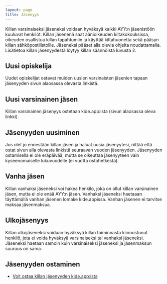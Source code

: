 ```yaml
---
layout: page
title: Jäsenyys
---
```

Killan varsinaiseksi jäseneksi voidaan hyväksyä kaikki AYY:n jäsenistöön kuuluvat henkilöt. Killan jäsenenä saat äänioikeuden kiltakokouksissa, oikeuden osallistua killan tapahtumiin ja käyttää kiltahuonetta sekä pääsyn killan sähköpostilistoille. Jäseneksi pääset alla olevia ohjeita noudattamalla. Lisätietoa killan jäsenyydestä löytyy killan säännöistä luvusta 2.

## Uusi opiskelija

Uudet opiskelijat ostavat muiden uusien varsinaisten jäsenien tapaan jäsenyyden sivun alaosassa olevasta linkistä.

## Uusi varsinainen jäsen

Killan varsinainen jäsenyys ostetaan kide.app:ista (sivun alaosassa oleva linkki).

## Jäsenyyden uusiminen 

Jos olet jo ennestään killan jäsen ja haluat uusia jäsenyytesi, riittää että ostat sivun alla olevasta linkistä seuraavan vuoden jäsenyyden. Jäsenyyden ostamisella ei ole eräpäivää, mutta se oikeuttaa jäsenyyteen vain kyseenomaiselle lukuvuodelle (ei vuotta ostohetkestä).

## Vanha jäsen 

Killan vanhaksi jäseneksi voi hakea henkilö, joka on ollut killan varsinainen jäsen, mutta ei ole enää AYY:n jäsen. Vanhaksi jäseneksi haetaaan täyttämällä vanhan jäsenen lomake kide.appissa. Vanhan jäsenen ei tarvitse maksaa jäsenmaksua.

## Ulkojäsenyys 

Killan ulkojäseneksi voidaan hyväksyä killan toiminnasta kiinnostunut henkilö, jota ei voida hyväksyä varsinaiseksi tai vanhaksi jäseneksi. Jäseneksi haetaan samoin kuin varsinaiseksi jäseneksi ja jäsenmaksun suuruus on sama.


## Jäsenyyden ostaminen

- [Voit ostaa killan jäsenyyden kide.app:ista](https://kide.app/memberships/9864c555-8dbe-40c8-9246-064ca682e587)